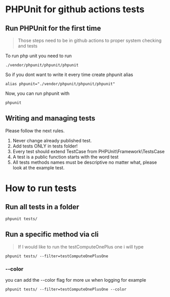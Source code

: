 # PHPUnit for github actions tests

## Run PHPUnit for the first time
> Those steps need to be in github actions to proper system checking and tests

To run php unit you need to run
```shell
./vendor/phpunit/phpunit/phpunit
```
So if you dont want to write it every time create phpunit alias
```shell
alias phpunit="./vendor/phpunit/phpunit/phpunit"
```
Now, you can run phpunit with 
```shell
phpunit
```

## Writing and managing tests
Please follow the next rules.
1. Never change already published test.
2. Add tests ONLY in tests folder!
3. Every test should extend TestCase from PHPUnit\Framework\TestsCase
4. A test is a public function starts with the word test
5. All tests methods names must be descriptive no matter what, please look at the example test.


# How to run tests

## Run all tests in a folder
```shell
phpunit tests/
```

## Run a specific method  via cli
> If I would like to run the testComputeOnePlus one i will type
```shell
phpunit tests/ --filter=testComputeOnePlusOne
```

### --color
you can add the --color flag for more ux when logging for example
```shell
phpunit tests/ --filter=testComputeOnePlusOne --color
```